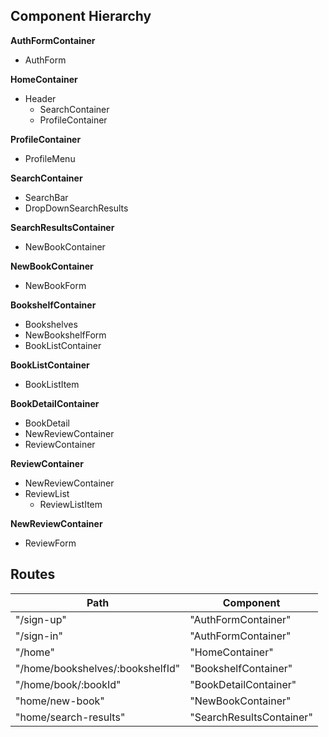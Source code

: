 ## Component Hierarchy

**AuthFormContainer**
  - AuthForm

**HomeContainer**
  - Header
    - SearchContainer
    - ProfileContainer

**ProfileContainer**
  - ProfileMenu

**SearchContainer**
  - SearchBar
  - DropDownSearchResults

**SearchResultsContainer**
  - NewBookContainer

**NewBookContainer**
  - NewBookForm

**BookshelfContainer**
  - Bookshelves
  - NewBookshelfForm
  - BookListContainer

**BookListContainer**
  - BookListItem

**BookDetailContainer**
  - BookDetail
  - NewReviewContainer
  - ReviewContainer

**ReviewContainer**
  - NewReviewContainer
  - ReviewList
    - ReviewListItem

**NewReviewContainer**
  - ReviewForm

## Routes

| Path                             | Component                |
|----------------------------------|--------------------------|
| "/sign-up"                       | "AuthFormContainer"      |
| "/sign-in"                       | "AuthFormContainer"      |
| "/home"                          | "HomeContainer"          |
| "/home/bookshelves/:bookshelfId" | "BookshelfContainer"     |
| "/home/book/:bookId"             | "BookDetailContainer"    |
| "home/new-book"                  | "NewBookContainer"       |
| "home/search-results"            | "SearchResultsContainer" |
